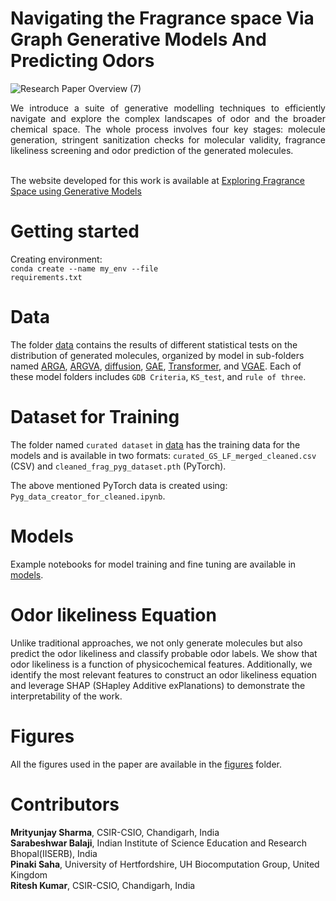 # Navigating the Fragrance space Via Graph Generative Models And Predicting Odors
![Research Paper Overview (7)](https://github.com/user-attachments/assets/daf1ae2d-228d-4223-951f-0176de78d419)
<div align="justify"> We introduce a suite of generative modelling techniques to efficiently navigate and explore the complex landscapes of odor and the broader chemical space. The whole process involves four key stages: molecule generation, stringent sanitization checks for molecular validity, fragrance likeliness screening and odor prediction of the generated molecules. </div>

<br> The website developed for this work is available at [Exploring Fragrance Space using Generative Models](https://kumars8494.github.io/Exploring_Fragrance_Space_with_Generative_model/)</br>

# Getting started
Creating environment:
<br><code>conda create --name my_env --file requirements.txt</code></br>

# Data
The folder [data](https://github.com/CSIO-FPIL/generative-odor/tree/main/data) contains the results of different statistical tests on the distribution of generated molecules, organized by model in sub-folders named [ARGA](https://github.com/CSIO-FPIL/generative-odor/tree/main/data/ARGA), [ARGVA](https://github.com/CSIO-FPIL/generative-odor/tree/main/data/ARGVA), [diffusion](https://github.com/CSIO-FPIL/generative-odor/tree/main/data/Diffusion), [GAE](https://github.com/CSIO-FPIL/generative-odor/tree/main/data/GAE), [Transformer](https://github.com/CSIO-FPIL/generative-odor/tree/main/data/Transformer), and [VGAE](https://github.com/CSIO-FPIL/generative-odor/tree/main/data/VGAE). Each of these model folders includes <code>GDB Criteria</code>, <code>KS_test</code>, and <code>rule of three</code>.

# Dataset for Training
The folder named <code>curated dataset</code> in [data](https://github.com/CSIO-FPIL/generative-odor/tree/main/data) has the training data for the models and is available in two formats: <code>curated_GS_LF_merged_cleaned.csv</code> (CSV) and <code>cleaned_frag_pyg_dataset.pth</code> (PyTorch).

The above mentioned PyTorch data is created using: <code>Pyg_data_creator_for_cleaned.ipynb</code>.

# Models
Example notebooks for model training and fine tuning are available in [models](https://github.com/CSIO-FPIL/generative-odor/tree/main/models).

# Odor likeliness Equation
Unlike traditional approaches, we not only generate molecules but also predict the odor likeliness and classify probable odor labels. We show that odor likeliness is a function of physicochemical features. Additionally, we identify the most relevant features to construct an odor likeliness equation and leverage SHAP (SHapley Additive exPlanations) to demonstrate the interpretability of the work. 

# Figures
All the figures used in the paper are available in the [figures](https://github.com/CSIO-FPIL/generative-odor/tree/main/figures) folder. 

# Contributors
**Mrityunjay Sharma**, CSIR-CSIO, Chandigarh, India                
**Sarabeshwar Balaji**, Indian Institute of Science Education and Research Bhopal(IISERB), India <br>
**Pinaki Saha**, University of Hertfordshire, UH Biocomputation Group, United Kingdom <br>
**Ritesh Kumar**, CSIR-CSIO, Chandigarh, India
